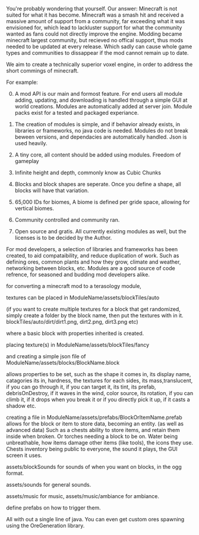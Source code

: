 You're probably wondering that yourself. Our answer: Minecraft is not suited  for what it has become. 
Minecraft was a smash hit and received a massive amount of support from a community, far exceeding what it was envisioned for, which lead to lackluster support for what the community wanted as fans could not directly improve the engine. Modding became minecraft largest community, but recieved no offical support, thus mods needed to be updated at every release. Which sadly can cause whole game types and communities to dissappear if the mod cannot remain up to date. 

We aim to create a technically superior voxel engine, in order to address the short commings of minecraft.



For example:

0. A mod API is our main and formost feature. For end users all module adding, updating, and downloading is handled through a simple GUI at world creations. Modules are automatically added at server join. Module packs exist for a tested and packaged experiance.

0. The creation of modules is simple, and if  behavior already exists, in libraries or frameworks, no java code is needed. Modules do not break beween versions, and dependacies are automatically handled. Json is used heavily.

0. A tiny core, all content should be added using modules. Freedom of gameplay

0. Infinite height and depth, commonly know as Cubic Chunks

0. Blocks and block shapes are seperate. Once you define a shape, all blocks will have that variation. 

0. 65,000 IDs for biomes, A biome is defined per gride space, allowing for vertical biomes.

0. Community controlled and community ran. 

0. Open source and gratis. All currently existing modules as well, but the licenses is to be decided by the Author. 


For mod developers, a selection of libraries and frameworks has been created, to aid compataibility, and reduce duplication of work. Such as defining ores, common plants and how they grow, climate and weather, networking between blocks, etc. Modules are a good source of code refrence, for seasoned and budding mod developers alike.

  
for converting a minecraft mod to a terasology module, 

textures can be placed in ModuleName/assets/blockTiles/auto 

(if you want to create multiple textures for a block that get randomized, simply create a folder by the block name, then put the textures with in it. blockTiles/auto/dirt/dirt1.png, dirt2.png, dirt3.png etc)

where a basic block with properties inherited is created. 

placing  texture(s) in ModuleName/assets/blockTiles/fancy 

and creating a simple json file of ModuleName/assets/blocks/BlockName.block

allows properties to be set, such as the shape it comes in, its display name, catagories its in, hardness, the textures for each sides, its mass,translucent, if you can go through it, if you can target it, its tint, its prefab, debrisOnDestroy, if it waves in the wind, color source, its rotation, if you can climb it, if it drops when you break it or if you directly pick it up, if it casts a shadow etc. 


creating a file in ModuleName/assets/prefabs/BlockOrItemName.prefab allows for the block or item to store data, becoming an entity. (as well as advanced data) Such as a chests ability to store items, and retain them inside when broken. Or torches needing a block to be on. Water being unbreathable, how items damage other items (like tools), the icons they use. Chests inventory being public to everyone, the sound it plays, the GUI screen it uses.  


assets/blockSounds for sounds of when you want on blocks, in the ogg format. 

assets/sounds for general sounds. 

assets/music for music, assets/music/ambiance for ambiance. 

define prefabs on how to trigger them. 





All with out a single line of java. You can even get custom ores spawning using the OreGeneration library. 



